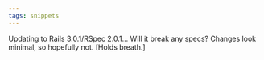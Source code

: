 ```yaml
---
tags: snippets
---
```


Updating to Rails 3.0.1/RSpec 2.0.1... Will it break any specs? Changes look minimal, so hopefully not. \[Holds breath.\]
